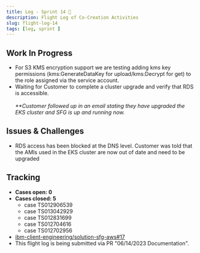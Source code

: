 ```yaml
---
title: Log - Sprint 14 🛫
description: Flight Log of Co-Creation Activities
slug: flight-log-14
tags: [log, sprint ]
---
```


## Work In Progress
- For S3 KMS encryption support we are testing adding kms key permissions (kms:GenerateDataKey for upload/kms:Decrypt for get) to the role assigned via the service account.
- Waiting for Customer to complete a cluster upgrade and verify that RDS is accessible. <br></br>
  _**Customer followed up in an email stating they have upgraded the EKS cluster and SFG is up and running now._
## Issues & Challenges
- RDS access has been blocked at the DNS level. Customer was told that the AMIs used in the EKS cluster are now out of date and need to be upgraded
## Tracking

- **Cases open: 0**
- **Cases closed: 5**
  - case TS012906539
  - case TS013042929
  - case TS012831699
  - case TS012704616
  - case TS012702956  
- [ibm-client-engineering/solution-sfg-aws#17](https://zenhub.ibm.com/workspaces/st5-action-information-center-64343620d0cfd0000f03a114/issues/ibm-client-engineering/solution-sfg-aws/17)
- This flight log is being submitted via PR "06/14/2023 Documentation".